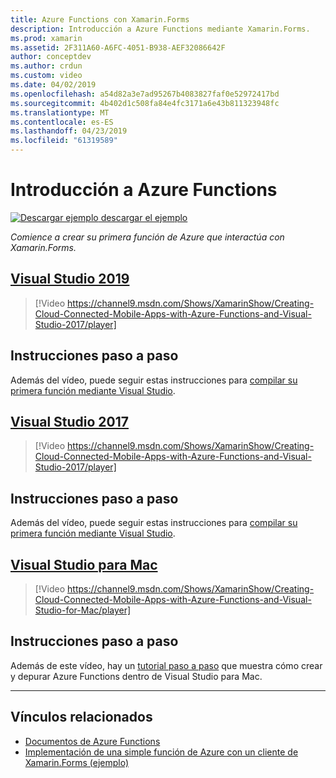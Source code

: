 ```yaml
---
title: Azure Functions con Xamarin.Forms
description: Introducción a Azure Functions mediante Xamarin.Forms.
ms.prod: xamarin
ms.assetid: 2F311A60-A6FC-4051-B938-AEF32086642F
author: conceptdev
ms.author: crdun
ms.custom: video
ms.date: 04/02/2019
ms.openlocfilehash: a54d82a3e7ad95267b4083827faf0e52972417bd
ms.sourcegitcommit: 4b402d1c508fa84e4fc3171a6e43b811323948fc
ms.translationtype: MT
ms.contentlocale: es-ES
ms.lasthandoff: 04/23/2019
ms.locfileid: "61319589"
---
```

# <a name="get-started-with-azure-functions"></a>Introducción a Azure Functions

[![Descargar ejemplo](~/media/shared/download.png) descargar el ejemplo](https://azure.microsoft.com/resources/samples/functions-xamarin-getting-started/)

_Comience a crear su primera función de Azure que interactúa con Xamarin.Forms._

## <a name="visual-studio-2019tabwindows"></a>[Visual Studio 2019](#tab/windows)

> [!Video https://channel9.msdn.com/Shows/XamarinShow/Creating-Cloud-Connected-Mobile-Apps-with-Azure-Functions-and-Visual-Studio-2017/player]

## <a name="step-by-step-instructions"></a>Instrucciones paso a paso

Además del vídeo, puede seguir estas instrucciones para [compilar su primera función mediante Visual Studio](https://docs.microsoft.com/azure/azure-functions/functions-create-your-first-function-visual-studio).

## <a name="visual-studio-2017tabwin-vs2017"></a>[Visual Studio 2017](#tab/win-vs2017)

> [!Video https://channel9.msdn.com/Shows/XamarinShow/Creating-Cloud-Connected-Mobile-Apps-with-Azure-Functions-and-Visual-Studio-2017/player]

## <a name="step-by-step-instructions"></a>Instrucciones paso a paso

Además del vídeo, puede seguir estas instrucciones para [compilar su primera función mediante Visual Studio](https://docs.microsoft.com/azure/azure-functions/functions-create-your-first-function-visual-studio).

## <a name="visual-studio-for-mactabmacos"></a>[Visual Studio para Mac](#tab/macos)

> [!Video https://channel9.msdn.com/Shows/XamarinShow/Creating-Cloud-Connected-Mobile-Apps-with-Azure-Functions-and-Visual-Studio-for-Mac/player]

## <a name="step-by-step-instructions"></a>Instrucciones paso a paso

Además de este vídeo, hay un [tutorial paso a paso](https://docs.microsoft.com/visualstudio/mac/azure-functions-lab) que muestra cómo crear y depurar Azure Functions dentro de Visual Studio para Mac.

-----

## <a name="related-links"></a>Vínculos relacionados

- [Documentos de Azure Functions](https://docs.microsoft.com/azure/azure-functions/)
- [Implementación de una simple función de Azure con un cliente de Xamarin.Forms (ejemplo)](https://azure.microsoft.com/resources/samples/functions-xamarin-getting-started/)
